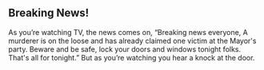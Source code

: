 ## Breaking News!

As you’re watching TV, the news comes on, “Breaking news everyone, A murderer is on the loose and has already claimed one victim at the Mayor's party. Beware and be safe, lock your doors and windows tonight folks. That's all for tonight.” But as you’re watching you hear a knock at the door.
